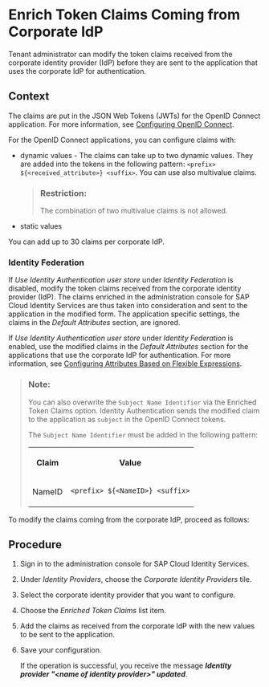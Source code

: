 <!-- loiof19e580088e74aaa96087f1def8972cd -->

# Enrich Token Claims Coming from Corporate IdP

Tenant administrator can modify the token claims received from the corporate identity provider \(IdP\) before they are sent to the application that uses the corporate IdP for authentication.



## Context

The claims are put in the JSON Web Tokens \(JWTs\) for the OpenID Connect application. For more information, see [Configuring OpenID Connect](configuring-openid-connect-a789c9c.md).

For the OpenID Connect applications, you can configure claims with:

-   dynamic values - The claims can take up to two dynamic values. They are added into the tokens in the following pattern: `<prefix> ${<received_attribute>} <suffix>`. You can use also multivalue claims.

    > ### Restriction:  
    > The combination of two multivalue claims is not allowed.

-   static values

You can add up to 30 claims per corporate IdP.



### Identity Federation

If *Use Identity Authentication user store* under *Identity Federation* is disabled, modify the token claims received from the corporate identity provider \(IdP\). The claims enriched in the administration console for SAP Cloud Identity Services are thus taken into consideration and sent to the application in the modified form. The application specific settings, the claims in the *Default Attributes* section, are ignored.

If *Use Identity Authentication user store* under *Identity Federation* is enabled, use the modified claims in the *Default Attributes* section for the applications that use the corporate IdP for authentication. For more information, see [Configuring Attributes Based on Flexible Expressions](configuring-attributes-based-on-flexible-expressions-a2f1e46.md).

> ### Note:  
> You can also overwrite the `Subject Name Identifier` via the Enriched Token Claims option. Identity Authentication sends the modified claim to the application as `subject` in the OpenID Connect tokens.
> 
> The `Subject Name Identifier` must be added in the following pattern:
> 
> 
> <table>
> <tr>
> <th valign="top">
> 
> Claim
> 
> </th>
> <th valign="top">
> 
> Value
> 
> </th>
> </tr>
> <tr>
> <td valign="top">
> 
> NameID
> 
> </td>
> <td valign="top">
> 
> `<prefix> ${<NameID>} <suffix>`
> 
> </td>
> </tr>
> </table>

To modify the claims coming from the corporate IdP, proceed as follows:



## Procedure

1.  Sign in to the administration console for SAP Cloud Identity Services.

2.  Under *Identity Providers*, choose the *Corporate Identity Providers* tile.

3.  Select the corporate identity provider that you want to configure.

4.  Choose the *Enriched Token Claims* list item.

5.  Add the claims as received from the corporate IdP with the new values to be sent to the application.

6.  Save your configuration.

    If the operation is successful, you receive the message ***Identity provider "<name of identity provider\>" updated***.


